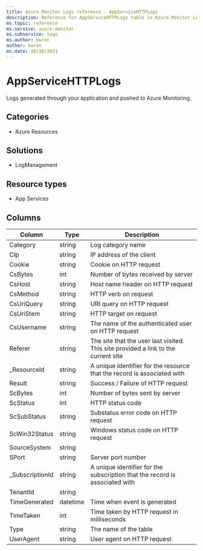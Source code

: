 ```yaml
---
title: Azure Monitor Logs reference - AppServiceHTTPLogs
description: Reference for AppServiceHTTPLogs table in Azure Monitor Logs.
ms.topic: reference
ms.service: azure-monitor
ms.subservice: logs
ms.author: bwren
author: bwren
ms.date: 10/28/2021
---
```


# AppServiceHTTPLogs

 Logs generated through your application and pushed to Azure Monitoring.

## Categories

- Azure Resources
## Solutions

- LogManagement
## Resource types

- App Services




## Columns

| Column | Type | Description |
| --- | --- | --- |
| Category | string | Log category name |
| CIp | string | IP address of the client |
| Cookie | string | Cookie on HTTP request |
| CsBytes | int | Number of bytes received by server |
| CsHost | string | Host name header on HTTP request |
| CsMethod | string | HTTP verb on request |
| CsUriQuery | string | URI query on HTTP request |
| CsUriStem | string | HTTP target on request |
| CsUsername | string | The name of the authenticated user on HTTP request |
| Referer | string | The site that the user last visited. This site provided a link to the current site |
| _ResourceId | string | A unique identifier for the resource that the record is associated with |
| Result | string | Success / Failure of HTTP request |
| ScBytes | int | Number of bytes sent by server |
| ScStatus | int | HTTP status code |
| ScSubStatus | string | Substatus error code on HTTP request |
| ScWin32Status | string | Windows status code on HTTP request |
| SourceSystem | string |  |
| SPort | string | Server port number |
| _SubscriptionId | string | A unique identifier for the subscription that the record is associated with |
| TenantId | string |  |
| TimeGenerated | datetime | Time when event is generated |
| TimeTaken | int | Time taken by HTTP request in milliseconds |
| Type | string | The name of the table |
| UserAgent | string | User agent on HTTP request |
